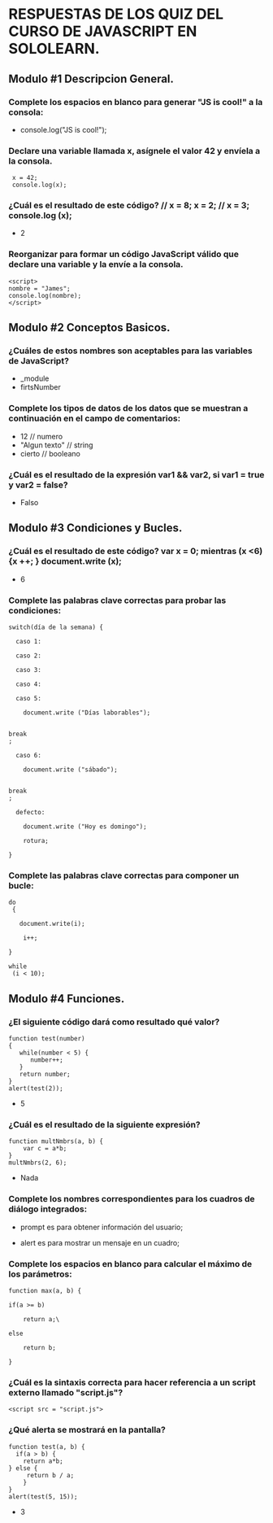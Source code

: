 # RESPUESTAS DE LOS QUIZ DEL CURSO DE JAVASCRIPT EN SOLOLEARN.

## Modulo #1 Descripcion General.

### Complete los espacios en blanco para generar "JS is cool!" a la consola:

- console.log("JS is cool!");

### Declare una variable llamada x, asígnele el valor 42 y envíela a la consola.
```
 x = 42; 
 console.log(x);
```
### ¿Cuál es el resultado de este código? // x = 8; x = 2; // x = 3; console.log (x);

- 2

### Reorganizar para formar un código JavaScript válido que declare una variable y la envíe a la consola.
```
<script>
nombre = "James";
console.log(nombre);
</script>
```
## Modulo #2 Conceptos Basicos.

### ¿Cuáles de estos nombres son aceptables para las variables de JavaScript?

- _module
- firtsNumber

### Complete los tipos de datos de los datos que se muestran a continuación en el campo de comentarios:

- 12 // numero
- "Algun texto" // string
- cierto // booleano

### ¿Cuál es el resultado de la expresión var1 && var2, si var1 = true y var2 = false?

- Falso

## Modulo #3 Condiciones y Bucles.

### ¿Cuál es el resultado de este código? var x = 0; mientras (x <6) {x ++; } document.write (x);

- 6

### Complete las palabras clave correctas para probar las condiciones:
```
switch(día de la semana) {

  caso 1:

  caso 2:

  caso 3:

  caso 4:

  caso 5:

    document.write ("Días laborables");

    
break
;

  caso 6:

    document.write ("sábado");

    
break
;

  defecto:

    document.write ("Hoy es domingo");

    rotura;

}
```
### Complete las palabras clave correctas para componer un bucle:
```
do
 {

   document.write(i);

    i++;

}

while
 (i < 10);
 ```

## Modulo #4 Funciones.

### ¿El siguiente código dará como resultado qué valor?

```
function test(number)
{
   while(number < 5) {
      number++;
   }
   return number;
}
alert(test(2));

```
- 5

### ¿Cuál es el resultado de la siguiente expresión?
```
function multNmbrs(a, b) {
    var c = a*b;
}
multNmbrs(2, 6);
```
- Nada

### Complete los nombres correspondientes para los cuadros de diálogo integrados:

- prompt es para obtener información del usuario;

- alert es para mostrar un mensaje en un cuadro;

### Complete los espacios en blanco para calcular el máximo de los parámetros:
```
function max(a, b) {
 
if(a >= b)

    return a;\

else

    return b;

}
```

### ¿Cuál es la sintaxis correcta para hacer referencia a un script externo llamado "script.js"?

```<script src = "script.js">```

### ¿Qué alerta se mostrará en la pantalla?
```
function test(a, b) {
  if(a > b) {
    return a*b; 
} else {
     return b / a; 
    }
}
alert(test(5, 15));
```
- 3